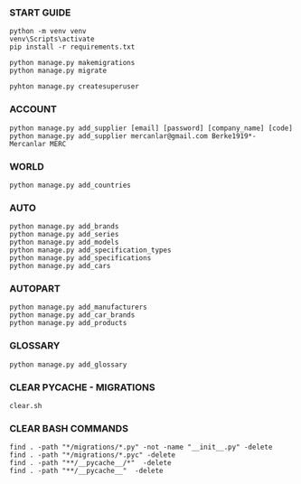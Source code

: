 ### START GUIDE

```
python -m venv venv
venv\Scripts\activate
pip install -r requirements.txt

python manage.py makemigrations
python manage.py migrate

pyhton manage.py createsuperuser
```

### ACCOUNT

```
python manage.py add_supplier [email] [password] [company_name] [code]
python manage.py add_supplier mercanlar@gmail.com Berke1919*- Mercanlar MERC
```

### WORLD

```
python manage.py add_countries
```

### AUTO

```
python manage.py add_brands
python manage.py add_series
python manage.py add_models
python manage.py add_specification_types
python manage.py add_specifications
python manage.py add_cars
```

### AUTOPART

```
python manage.py add_manufacturers
python manage.py add_car_brands
python manage.py add_products
```

### GLOSSARY

```
python manage.py add_glossary
```

### CLEAR PYCACHE - MIGRATIONS

```
clear.sh
```

### CLEAR BASH COMMANDS

```
find . -path "*/migrations/*.py" -not -name "__init__.py" -delete
find . -path "*/migrations/*.pyc" -delete
find . -path "**/__pycache__/*"  -delete
find . -path "**/__pycache__"  -delete
```

